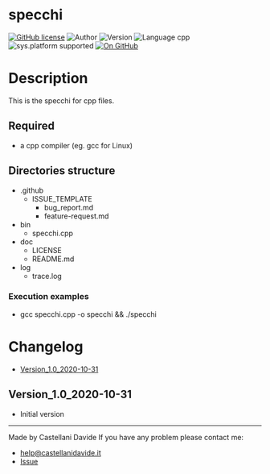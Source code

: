 # specchi
[![GitHub license](https://img.shields.io/badge/licence-GNU-green?style=flat)](https://github.com/CastellaniDavide/specchi/blob/master/LICENSE) ![Author](https://img.shields.io/badge/author-Castellani%20Davide-green?style=flat) ![Version](https://img.shields.io/badge/version-v01.01-blue?style=flat) ![Language cpp](https://img.shields.io/badge/language-cpp-yellowgreen?style=flat) ![sys.platform supported](https://img.shields.io/badge/OS%20platform%20supported-All-blue?style=flat) [![On GitHub](https://img.shields.io/badge/on%20GitHub-True-green?style=flat&logo=github)](https://github.com/CastellaniDavide/specchi)

# Description
This is the specchi for cpp files.

## Required
 - a cpp compiler (eg. gcc for Linux)
 

## Directories structure
 - .github
   - ISSUE_TEMPLATE
     - bug_report.md
     - feature-request.md
 - bin
	 - specchi.cpp
 - doc
   - LICENSE
   - README.md
 - log
	 - trace.log
   
### Execution examples
 - gcc specchi.cpp -o specchi && ./specchi

# Changelog
 - [Version_1.0_2020-10-31](#Version_10_2020-10-31)


## Version_1.0_2020-10-31
 - Initial version

---
Made by Castellani Davide 
If you have any problem please contact me:
- help@castellanidavide.it
- [Issue](https://github.com/CastellaniDavide/specchi/issues)
